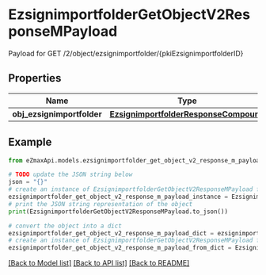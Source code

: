 # EzsignimportfolderGetObjectV2ResponseMPayload

Payload for GET /2/object/ezsignimportfolder/{pkiEzsignimportfolderID}

## Properties

Name | Type | Description | Notes
------------ | ------------- | ------------- | -------------
**obj_ezsignimportfolder** | [**EzsignimportfolderResponseCompound**](EzsignimportfolderResponseCompound.md) |  | 

## Example

```python
from eZmaxApi.models.ezsignimportfolder_get_object_v2_response_m_payload import EzsignimportfolderGetObjectV2ResponseMPayload

# TODO update the JSON string below
json = "{}"
# create an instance of EzsignimportfolderGetObjectV2ResponseMPayload from a JSON string
ezsignimportfolder_get_object_v2_response_m_payload_instance = EzsignimportfolderGetObjectV2ResponseMPayload.from_json(json)
# print the JSON string representation of the object
print(EzsignimportfolderGetObjectV2ResponseMPayload.to_json())

# convert the object into a dict
ezsignimportfolder_get_object_v2_response_m_payload_dict = ezsignimportfolder_get_object_v2_response_m_payload_instance.to_dict()
# create an instance of EzsignimportfolderGetObjectV2ResponseMPayload from a dict
ezsignimportfolder_get_object_v2_response_m_payload_from_dict = EzsignimportfolderGetObjectV2ResponseMPayload.from_dict(ezsignimportfolder_get_object_v2_response_m_payload_dict)
```
[[Back to Model list]](../README.md#documentation-for-models) [[Back to API list]](../README.md#documentation-for-api-endpoints) [[Back to README]](../README.md)


